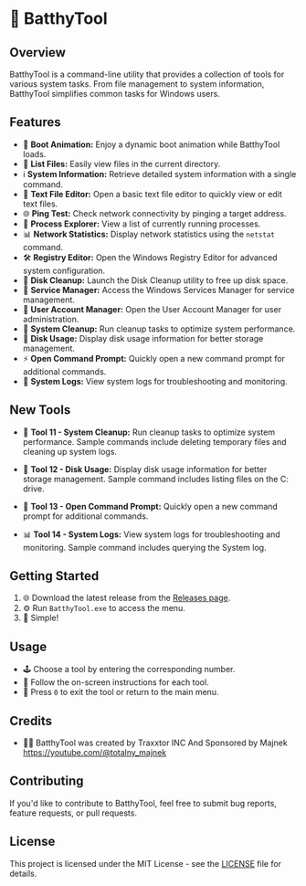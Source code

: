 # 🦇 BatthyTool

## Overview

BatthyTool is a command-line utility that provides a collection of tools for various system tasks. From file management to system information, BatthyTool simplifies common tasks for Windows users.

## Features

- 🌈 **Boot Animation:** Enjoy a dynamic boot animation while BatthyTool loads.
- 📂 **List Files:** Easily view files in the current directory.
- ℹ️ **System Information:** Retrieve detailed system information with a single command.
- 📝 **Text File Editor:** Open a basic text file editor to quickly view or edit text files.
- 🌐 **Ping Test:** Check network connectivity by pinging a target address.
- 🔄 **Process Explorer:** View a list of currently running processes.
- 📊 **Network Statistics:** Display network statistics using the `netstat` command.
- 🛠️ **Registry Editor:** Open the Windows Registry Editor for advanced system configuration.
- 🧹 **Disk Cleanup:** Launch the Disk Cleanup utility to free up disk space.
- 🚀 **Service Manager:** Access the Windows Services Manager for service management.
- 👤 **User Account Manager:** Open the User Account Manager for user administration.
- 🧼 **System Cleanup:** Run cleanup tasks to optimize system performance.
- 💽 **Disk Usage:** Display disk usage information for better storage management.
- ⚡ **Open Command Prompt:** Quickly open a new command prompt for additional commands.
- 📜 **System Logs:** View system logs for troubleshooting and monitoring.

## New Tools

- 🧽 **Tool 11 - System Cleanup:** Run cleanup tasks to optimize system performance. Sample commands include deleting temporary files and cleaning up system logs.

- 💾 **Tool 12 - Disk Usage:** Display disk usage information for better storage management. Sample command includes listing files on the C: drive.

- 🚪 **Tool 13 - Open Command Prompt:** Quickly open a new command prompt for additional commands.

- 📊 **Tool 14 - System Logs:** View system logs for troubleshooting and monitoring. Sample command includes querying the System log.

## Getting Started

1. 🌐 Download the latest release from the [Releases page](https://github.com/Majnek/BatthyTool/releases).
2. ⚙️ Run `BatthyTool.exe` to access the menu.
3. 🎉 Simple!

## Usage

- 🕹️ Choose a tool by entering the corresponding number.
- 📖 Follow the on-screen instructions for each tool.
- 🔄 Press `0` to exit the tool or return to the main menu.

## Credits

- 🦸‍♂️ BatthyTool was created by Traxxtor INC And Sponsored by Majnek https://youtube.com/@totalny_majnek

## Contributing

If you'd like to contribute to BatthyTool, feel free to submit bug reports, feature requests, or pull requests.

## License

This project is licensed under the MIT License - see the [LICENSE](https://raw.githubusercontent.com/Majnek/BatthyTool/main/License) file for details.
